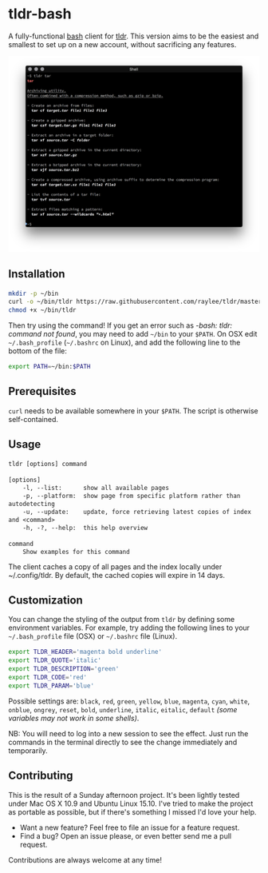 # tldr-bash

A fully-functional [bash](https://en.wikipedia.org/wiki/Bash_%28Unix_shell%29) client for [tldr](https://github.com/rprieto/tldr/). This version aims to be the easiest and smallest to set up on a new account, without sacrificing any features.

![tldr screenshot](Screenshot.png?raw=true)

## Installation
```bash
mkdir -p ~/bin
curl -o ~/bin/tldr https://raw.githubusercontent.com/raylee/tldr/master/tldr
chmod +x ~/bin/tldr
```

Then try using the command! If you get an error such as _-bash: tldr: command not found_,
you may need to add `~/bin` to your `$PATH`. On OSX edit `~/.bash_profile`
(`~/.bashrc` on Linux), and add the following line to the bottom of the file:
```bash
export PATH=~/bin:$PATH
```

## Prerequisites

`curl` needs to be available somewhere in your `$PATH`. The script is otherwise self-contained.

## Usage
```
tldr [options] command

[options]
	-l, --list:      show all available pages
	-p, --platform:  show page from specific platform rather than autodetecting
	-u, --update:    update, force retrieving latest copies of index and <command>
	-h, -?, --help:  this help overview

command
	Show examples for this command
```

The client caches a copy of all pages and the index locally under
~/.config/tldr. By default, the cached copies will expire in 14 days.

## Customization
You can change the styling of the output from `tldr` by defining some environment variables. For
example, try adding the following lines to your `~/.bash_profile` file (OSX) or `~/.bashrc` file
(Linux).

```bash
export TLDR_HEADER='magenta bold underline'
export TLDR_QUOTE='italic'
export TLDR_DESCRIPTION='green'
export TLDR_CODE='red'
export TLDR_PARAM='blue'
```

Possible settings are: `black`, `red`, `green`, `yellow`, `blue`, `magenta`, `cyan`,
`white`, `onblue`, `ongrey`, `reset`, `bold`, `underline`, `italic`, `eitalic`, `default`
_(some variables may not work in some shells)_.

NB: You will need to log into a new session to see the effect. Just run the commands in the
terminal directly to see the change immediately and temporarily.

## Contributing

This is the result of a Sunday afternoon project. It's been lightly tested under Mac OS X 10.9
and Ubuntu Linux 15.10. I've tried to make the project as portable as possible, but if there's
something I missed I'd love your help.

* Want a new feature? Feel free to file an issue for a feature request.
* Find a bug? Open an issue please, or even better send me a pull request.

Contributions are always welcome at any time!
